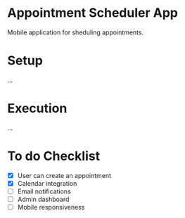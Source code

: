 # Appointment Scheduler App
Mobile application for sheduling appointments.

# Setup
...

# Execution
...

# To do Checklist
- [x] User can create an appointment
- [x] Calendar integration
- [ ] Email notifications
- [ ] Admin dashboard
- [ ] Mobile responsiveness
